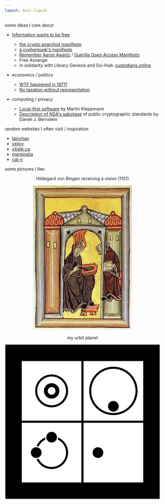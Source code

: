 ```yaml
---
layout: misc.liquid
---
```


some ideas I care about
- [Information wants to be free](https://en.wikipedia.org/wiki/Information_wants_to_be_free)
  - [the crypto anarchist manifesto](https://groups.csail.mit.edu/mac/classes/6.805/articles/crypto/cypherpunks/may-crypto-manifesto.html)
  - [a cypherpunk's manifesto](https://www.activism.net/cypherpunk/manifesto.html)
  - [Remember Aaron Awartz](http://www.rememberaaronsw.com/about) / [Guerilla Open Access Manifesto](https://archive.org/details/GuerillaOpenAccessManifesto/)
  - Free Assange
  - In solidarity with Library Genesis and Sci-Hub: [custodians.online](https://custodians.online/)

- economics / politics
  - [WTF happened in 1971?](https://wtfhappenedin1971.com/)
  - [No taxation without representation](https://en.wikipedia.org/wiki/No_taxation_without_representation)
    
- computing / privacy
  - [Local-first software](https://www.inkandswitch.com/local-first/) by Martin Kleppmann
  - [Description of NSA's sabotage](https://blog.cr.yp.to/20220805-nsa.html) of public cryptographic standards by Daniel J. Bernstein

random websites I often visit / inspiration
- [lainchan](https://lainchan.org) 
- [xxiivv](https://wiki.xxiivv.com)
- [vitalik.ca](https://vitalik.ca)
- [marginalia](https://search.marginalia.nu/)
- [cat-v](https://cat-v.org)


some pictures I like:
<p align="center">
Hildegard von Bingen receiving a vision (1151)
</p>
<p align="center">
  <img src="assets/hildegard.jpg">
</p>

<p align="center">
my urbit planet
</p>
<p align="center">
  <img src="assets/maslen-haslut.png">
</p>
